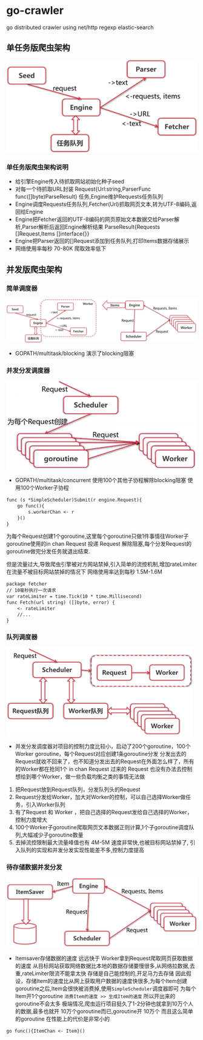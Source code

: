 # go-crawler
go distributed crawler using net/http regexp elastic-search

## 单任务版爬虫架构
![image](https://github.com/solozyx/go-crawler/blob/master/screenshots/singletask.png)

### 单任务版爬虫架构说明
* 给引擎Engine传入待抓取网站初始化种子seed
* 对每一个待抓取URL封装 Request{Url:string,ParserFunc func([]byte)ParseResult} 任务,Engine维护Requests任务队列
* Engine调度Requests任务队列,Fetcher(Url)抓取网页文本,转为UTF-8编码,返回给Engine
* Engine把Fetcher返回的UTF-8编码的网页原始文本数据交给Parser解析,Parser解析后返回Engine解析结果 ParseResult{Requests []Request,Items []interface{}}
* Engine把Parser返回的[]Request添加到任务队列,打印Items数据存储展示
* 网络使用率每秒 70-80K 爬取效率低下

## 并发版爬虫架构
### 简单调度器
![image](https://github.com/solozyx/go-crawler/blob/master/screenshots/multitask.png)
* GOPATH/multitask/blocking    演示了blocking阻塞

### 并发分发调度器
![image](https://github.com/solozyx/go-crawler/blob/master/screenshots/concurrentscheduler.png)
* GOPATH/multitask/concurrent  使用100个其他子协程解除blocking阻塞 使用100个Worker子协程
```
func (s *SimpleScheduler)Submit(r engine.Request){
	go func(){
		s.workerChan <- r
	}()
}
```
为每个Request创建1个goroutine,这里每个goroutine只做1件事情往Worker子goroutine使用的in chan Request 投递 Request 解除阻塞,每个分发Request的goroutine做完分发任务就退出结束.

但是流量过大,导致爬虫引擎被对方网站禁掉,引入简单的流控机制,增加rateLimiter在流量不被目标网站禁掉的情况下 网络使用率达到每秒 1.5M-1.6M
```
package fetcher
// 10毫秒执行一次请求
var rateLimiter = time.Tick(10 * time.Millisecond)
func Fetch(url string) ([]byte, error) {
	<- rateLimiter
	//...
}
```

### 队列调度器
![image](https://github.com/solozyx/go-crawler/blob/master/screenshots/queued.png)
* 并发分发调度器对项目的控制力度比较小，启动了200个goroutine，100个Worker goroutine，每个Request对应创建1条goroutine分发
分发出去的Request就收不回来了，也不知道分发出去的Request在外面怎么样了，所有的Worker都在抢同1个 in chan Request 过来的 Request 也没有办法去控制想给到哪个Worker，做一些负载均衡之类的事情无法做
1. 把Request放到Request队列，分发队列头的Request
2. Request分发给Worker，加大对Worker的控制，可以自己选择Worker做任务，引入Worker队列
3. 有了Request 和 Worker ，把自己选择的Request发给自己选择的Worker，控制力度增大
4. 100个Worker子goroutine爬取网页文本数据正则计算,1个子goroutine调度队列,大幅减少子goroutine数量
5. 去掉流控限制最大流量峰值也有 4M-5M 速度非常快,也被目标网站禁掉了, 引入队列的实现和并发分发实现性能差不多,控制力度提高

### 待存储数据并发分发
![image](https://github.com/solozyx/go-crawler/blob/master/screenshots/itemsaver.png)
* Itemsaver存储数据的速度 远远快于 Worker拿到Request爬取网页获取数据的速度
从目标网站获取网络数据比本地的数据存储要慢很多,从网络拉数据,去重,rateLimiter限流不能拿太快
存储是自己能控制的,开足马力去存储
因此假设，存储Item的速度比从网上获取用户数据的速度快很多,为每个Item创建goroutine之后,Item会很快被消费掉,使用`SimpleScheduler`调度器即可
为每个Item开1个goroutine `消费Item的速度 >> 生成Item的速度` 所以开出来的goroutine不会太多
极端情况,爬虫运行项目挺久了1-2分钟也就拿到10万个人的数据,最多也就开 10万个goroutine而已,goroutine开 10万个 而且这么简单的goroutine 在性能上的代价是非常小的
```
go func(){ItemChan <- Item}()
```


